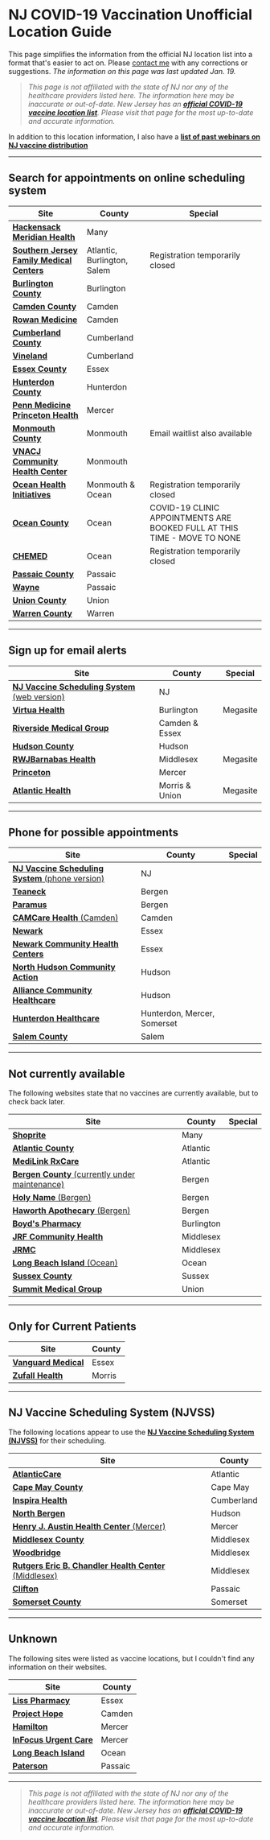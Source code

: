 # NJ COVID-19 Vaccination Unofficial Location Guide

This page simplifies the information from the official NJ location list into a format that's easier to act on. Please [contact me](https://github.com/dantasfiles) with any corrections or suggestions. *The information on this page was last updated Jan. 19.*

> *This page is not affiliated with the state of NJ nor any of the healthcare providers listed here. The information here may be inaccurate or out-of-date. New Jersey has an **[official COVID-19 vaccine location list](https://covid19.nj.gov/pages/covid-19-vaccine-locations-for-eligible-recipients)**. Please visit that page for the most up-to-date and accurate information.*

In addition to this location information, I also have a **[list of past webinars on NJ vaccine distribution](presentations)**

---

## **Search for appointments on online scheduling system**

| Site | County | Special | 
| --- | --- | --- |
| [**Hackensack Meridian Health**](https://www.hackensackmeridianhealth.org/covid19-3/) | Many | |
| [**Southern Jersey Family Medical Centers**](https://www.sjfmc.org) | Atlantic, Burlington, Salem | Registration temporarily closed | 
|[**Burlington County**](http://www.co.burlington.nj.us/1845/2019-Novel-Coronavirus-Information) | Burlington | |
| [**Camden County**](https://www.camdencounty.com/vaccineregistration/) | Camden | |
| [**Rowan Medicine**](https://rowanmedicine.com/vaccine/) | Camden | |
| [**Cumberland County**](http://www.co.cumberland.nj.us/ccdoh) | Cumberland | | 
| [**Vineland**](http://health.vinelandcity.org/vaccination-registration/) | Cumberland | | 
| [**Essex County**](https://www.essexcovid.org/) | Essex | |
| [**Hunterdon County**](https://www.co.hunterdon.nj.us/Coronavirus/clinics.html) | Hunterdon | |
| [**Penn Medicine Princeton Health**](https://www.princetonhcs.org/) | Mercer | |
| [**Monmouth County**](https://www.co.monmouth.nj.us/page.aspx?ID=1932) | Monmouth | Email waitlist also available | 
| [**VNACJ Community Health Center**](https://vnachc.org/) | Monmouth | | 
| [**Ocean Health Initiatives**](https://ohinj.org/vaccine-consent-landing/) | Monmouth & Ocean | Registration temporarily closed | 
| [**Ocean County**](https://www.ochd.org/covid19-vaccine-update/) | Ocean | COVID-19 CLINIC APPOINTMENTS ARE BOOKED FULL AT THIS TIME - MOVE TO NONE | 
| [**CHEMED**](https://www.chemedhealth.org/news/519/covid-vaccine-scheduling-information/) | Ocean | Registration temporarily closed | 
| [**Passaic County**](https://www.passaiccountynj.org/government/departments/health/current_health_alerts.php#Vaccination) | Passaic | |
| [**Wayne**](https://www.waynetownship.com/covid-19-vaccine-consent.html) | Passaic | |
| [**Union County**](https://ucnjvaccine.org/) | Union | | 
| [**Warren County**](http://www.co.warren.nj.us/Healthdept/WCCOVIDVaccine.html) | Warren | | 

---

## **Sign up for email alerts**

| Site | County | Special | 
| --- | --- | --- |
|[**NJ Vaccine Scheduling System** (web version)](https://covidvaccine.nj.gov/covid-19%20vaccine/)| NJ | |
| [**Virtua Health**](https://www.virtua.org/vaccine) | Burlington | Megasite | 
| [**Riverside Medical Group**](https://www.facebook.com/RiversideMedicalGroup/posts/1757851001037800) | Camden & Essex | |
| [**Hudson County**](http://hudsoncovidvax.org/) | Hudson | | 
| [**RWJBarnabas Health**](https://www.rwjbh.org/patients-visitors/what-you-need-to-know-about-covid-19/schedule-a-vaccine/covid-19-vaccine-appointment-request-form/) | Middlesex | Megasite | 
| [**Princeton**](http://www.princetonnj.gov/) | Mercer | | 
| [**Atlantic Health**](https://www.atlantichealth.org/conditions-treatments/coronavirus-covid-19/covid-vaccine.html#alerts) | Morris & Union | Megasite | 

---

## **Phone for possible appointments**

| Site | County | Special | 
| --- | --- | --- |
| [**NJ Vaccine Scheduling System** (phone version)](https://covid19.nj.gov/faqs/nj-information/slowing-the-spread/where-how-and-when-can-i-get-vaccinated) | NJ | | 
| [**Teaneck**](https://www.teanecknj.gov/) | Bergen | | 
| [**Paramus**](https://www.paramusborough.org/) | Bergen | |
| [**CAMCare Health** (Camden)](https://www.camcare.net/) | Camden | | 
| [**Newark**](https://www.newarknj.gov/departments/healthcommunitywellness) | Essex | | 
| [**Newark Community Health Centers**](http://www.nchcfqhc.org/) | Essex | | 
| [**North Hudson Community Action**](https://nhcac.org/) | Hudson | | 
| [**Alliance Community Healthcare**](https://alliancech.org/about-the-vaccine/) | Hudson | | 
| [**Hunterdon Healthcare**](https://www.hunterdonhealthcare.org/when-can-i-get-the-covid-19-vaccine/) | Hunterdon, Mercer, Somerset | |
| [**Salem County**](https://health.salemcountynj.gov/) | Salem | | 

---

## **Not currently available**
The following websites state that no vaccines are currently available, but to check back later.

| Site | County | Special | 
| --- | --- | --- |
| [**Shoprite**](https://vaccines.shoprite.com/) | Many | | 
| [**Atlantic County**](https://www.atlantic-county.org/covid/covid-vaccinations.asp) | Atlantic | |
| [**MediLink RxCare**](https://medilinkrxcare.com/) | Atlantic | | 
| [**Bergen County** (currently under maintenance)](https://www.co.bergen.nj.us/) | Bergen | | 
| [**Holy Name** (Bergen)](https://holyname.org/covid19) | Bergen | | 
| [**Haworth Apothecary** (Bergen)](https://haworthapothecary.com/covid-19-vaccine) | Bergen | |
| [**Boyd's Pharmacy**](https://boydsrxs.com/) | Burlington | | 
| [**JRF Community Health**](https://www.jrfnj.org/) | Middlesex | | 
| [**JRMC**](https://jrmc.us/) | Middlesex | | 
| [**Long Beach Island** (Ocean)](http://lbihealth.com/covid-19/) | Ocean | |
| [**Sussex County**](https://www.sussex.nj.us/cn/webpage.cfm?tpid=17480) | Sussex | | 
| [**Summit Medical Group**](https://www.summitmedicalgroup.com/coronavirus-updates) | Union | | 

---

## **Only for Current Patients** 
| Site | County |
| --- | --- |
| [**Vanguard Medical**](https://vanguardmedgroup.com/) | Essex | 
| [**Zufall Health**](https://www.zufallhealth.org/) | Morris | 

---

## **NJ Vaccine Scheduling System (NJVSS)**
The following locations appear to use the [**NJ Vaccine Scheduling System (NJVSS)**](https://covidvaccine.nj.gov/covid-19%20vaccine/) for their scheduling.

| Site | County |
| --- | --- |
| [**AtlanticCare**](https://www.atlanticare.org/patients-and-visitors/coronavirus-safety-and-information/covid-vaccination-distribution-information) | Atlantic | 
| [**Cape May County**](https://capemaycountynj.gov/226/Health-Department) | Cape May |
| [**Inspira Health**](https://www.inspirahealthnetwork.org/news/covid-19-vaccine-update) | Cumberland |
| [**North Bergen**](https://www.northbergen.org/Departments/health) | Hudson | 
| [**Henry J. Austin Health Center** (Mercer)](https://henryjaustin.org/covid/) | Mercer |
| [**Middlesex County**](http://www.middlesexcountynj.gov/Government/Departments/PSH/Pages/COVID-19-Vaccine-Registration.aspx) | Middlesex |
| [**Woodbridge**](https://www.twp.woodbridge.nj.us/198/Health-Human-Services) | Middlesex |
| [**Rutgers Eric B. Chandler Health Center** (Middlesex)](https://www.rwjms.rutgers.edu/eric-b-chandler-health-center/english/overview) | Middlesex | 
| [**Clifton**](https://www.cliftonnj.org/342/Coronavirus-2019-COVID-19) | Passaic | 
| [**Somerset County**](https://www.co.somerset.nj.us/government/public-health-safety/health-department/covid-19-vaccination) | Somerset |

---

## **Unknown**
The following sites were listed as vaccine locations, but I couldn't find any information on their websites.

| Site | County |
| --- | --- |
| [**Liss Pharmacy**](https://www.lisspharmacy.com/) | Essex | 
| [**Project Hope**](http://projecthopecamden.org/) | Camden |
| [**Hamilton**](https://hamiltonnj.com/health) | Mercer | 
| [**InFocus Urgent Care**](https://www.infocusurgentcare.org/) | Mercer |
| [**Long Beach Island**](http://lbihealth.com/) | Ocean |
| [**Paterson**](https://www.patersonnjhealth.gov/) | Passaic |

---

> *This page is not affiliated with the state of NJ nor any of the healthcare providers listed here. The information here may be inaccurate or out-of-date. New Jersey has an **[official COVID-19 vaccine location list](https://covid19.nj.gov/pages/covid-19-vaccine-locations-for-eligible-recipients)**. Please visit that page for the most up-to-date and accurate information.*
